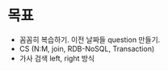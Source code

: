 # 목표

- 꼼꼼히 복습하기. 이전 날짜들 question 만들기.
- CS (N:M, join, RDB-NoSQL, Transaction)
- 가사 검색 left, right 방식
